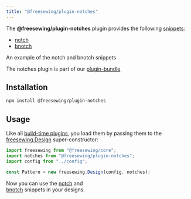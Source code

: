 ```yaml
---
title: "@freesewing/plugin-notches"
---
```


The **@freesewing/plugin-notches** plugin provides the following [snippets](/reference/api/snippets):

- [notch](/reference/api/snippets/notch)
- [bnotch](/reference/api/snippets/bnotch)

<Example part="plugin_notches">
An example of the notch and bnotch snippets
</Example>

<Tip>

The notches plugin is part of our [plugin-bundle](/reference/plugins/bundle)

</Tip>

## Installation

```bash
npm install @freesewing/plugin-notches
```

## Usage

Like all [build-time plugins](/guides/plugins/types-of-plugins#build-time-plugins), you
load them by passing them to the [freesewing.Design](/reference/api/design) super-constructor:

```js
import freesewing from "@freesewing/core";
import notches from "@freesewing/plugin-notches";
import config from "../config";

const Pattern = new freesewing.Design(config, notches);
```

Now you can use the
[notch](/reference/api/snippets/notch) and  
[bnotch](/reference/api/snippets/buttonhole)
snippets in your designs.
